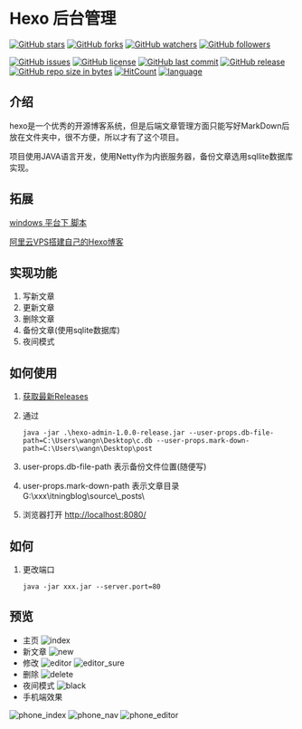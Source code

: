 # Hexo 后台管理

[![GitHub stars](https://img.shields.io/github/stars/itning/hexo-admin.svg?style=social&label=Stars)](https://github.com/itning/hexo-admin/stargazers)
[![GitHub forks](https://img.shields.io/github/forks/itning/hexo-admin.svg?style=social&label=Fork)](https://github.com/itning/hexo-admin/network/members)
[![GitHub watchers](https://img.shields.io/github/watchers/itning/hexo-admin.svg?style=social&label=Watch)](https://github.com/itning/hexo-admin/watchers)
[![GitHub followers](https://img.shields.io/github/followers/itning.svg?style=social&label=Follow)](https://github.com/itning?tab=followers)

[![GitHub issues](https://img.shields.io/github/issues/itning/hexo-admin.svg)](https://github.com/itning/hexo-admin/issues)
[![GitHub license](https://img.shields.io/github/license/itning/hexo-admin.svg)](https://github.com/itning/hexo-admin/blob/master/LICENSE)
[![GitHub last commit](https://img.shields.io/github/last-commit/itning/hexo-admin.svg)](https://github.com/itning/hexo-admin/commits)
[![GitHub release](https://img.shields.io/github/release/itning/hexo-admin.svg)](https://github.com/itning/hexo-admin/releases)
[![GitHub repo size in bytes](https://img.shields.io/github/repo-size/itning/hexo-admin.svg)](https://github.com/itning/hexo-admin)
[![HitCount](http://hits.dwyl.io/itning/hexo-admin.svg)](http://hits.dwyl.io/itning/hexo-admin)
[![language](https://img.shields.io/badge/language-JAVA-green.svg)](https://github.com/itning/hexo-admin)

## 介绍

hexo是一个优秀的开源博客系统，但是后端文章管理方面只能写好MarkDown后放在文件夹中，很不方便，所以才有了这个项目。

项目使用JAVA语言开发，使用Netty作为内嵌服务器，备份文章选用sqllite数据库实现。

## 拓展

[windows 平台下 脚本](https://github.com/itning/hexo-admin/tree/master/cmd)

[阿里云VPS搭建自己的Hexo博客](https://segmentfault.com/a/1190000005723321)

## 实现功能
1. 写新文章
2. 更新文章
3. 删除文章
4. 备份文章(使用sqlite数据库)
5. 夜间模式

## 如何使用
1. [获取最新Releases](https://github.com/itning/hexo-admin/releases)

2. 通过 

   ```shell
   java -jar .\hexo-admin-1.0.0-release.jar --user-props.db-file-path=C:\Users\wangn\Desktop\c.db --user-props.mark-down-path=C:\Users\wangn\Desktop\post
   ```

3. user-props.db-file-path 表示备份文件位置(随便写)

4. user-props.mark-down-path 表示文章目录 G:\xxx\itningblog\source\\_posts\

5. 浏览器打开 [http://localhost:8080/](http://localhost:8080/)
## 如何

1. 更改端口

   ```shell
   java -jar xxx.jar --server.port=80
   ```
## 预览

- 主页
![index](https://github.com/itning/hexo-admin/blob/master/pic/index.png)
- 新文章
![new](https://github.com/itning/hexo-admin/blob/master/pic/new.png)
- 修改
![editor](https://github.com/itning/hexo-admin/blob/master/pic/editor.png)
![editor_sure](https://github.com/itning/hexo-admin/blob/master/pic/editor_sure.png)
- 删除
![delete](https://github.com/itning/hexo-admin/blob/master/pic/delete.png)
- 夜间模式
![black](https://github.com/itning/hexo-admin/blob/master/pic/black.png)
- 手机端效果

![phone_index](https://github.com/itning/hexo-admin/blob/master/pic/phone_index.png)
![phone_nav](https://github.com/itning/hexo-admin/blob/master/pic/phone_nav.png)
![phone_editor](https://github.com/itning/hexo-admin/blob/master/pic/phone_editor.png)
